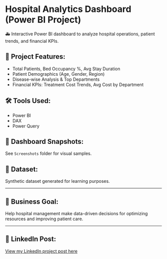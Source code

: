 # Hospital Analytics Dashboard (Power BI Project)

🚑 Interactive Power BI dashboard to analyze hospital operations, patient trends, and financial KPIs.

## 📁 Project Features:
- Total Patients, Bed Occupancy %, Avg Stay Duration
- Patient Demographics (Age, Gender, Region)
- Disease-wise Analysis & Top Departments
- Financial KPIs: Treatment Cost Trends, Avg Cost by Department

## 🛠 Tools Used:
- Power BI
- DAX
- Power Query

## 📸 Dashboard Snapshots:
See `Screenshots` folder for visual samples.

## 📃 Dataset:
Synthetic dataset generated for learning purposes.

---

## 🎯 Business Goal:
Help hospital management make data-driven decisions for optimizing resources and improving patient care.

---

## 🔗 LinkedIn Post:
[View my LinkedIn project post here](https://www.linkedin.com/posts/ashish-pareek-0608b7298_powerbi-dataanalytics-healthcareanalytics-activity-7343585627285639168-or-C?utm_source=share&utm_medium=member_desktop&rcm=ACoAAEgJSogBVuGBmWgI2xry18pTkg_Lj_7WrGw)


